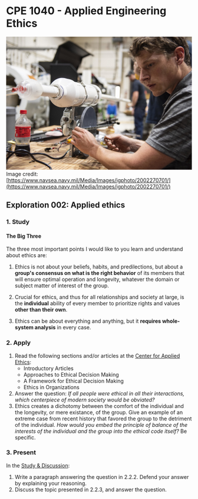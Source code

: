 # CPE 1040 - Applied Engineering Ethics

![alt text](images/dod-hack-a-vent-inno-challenge.jpeg "DoD Hack-a-Vent Innovation Challenge 2020")
Image credit: [https://www.navsea.navy.mil/Media/Images/igphoto/2002270701/](https://www.navsea.navy.mil/Media/Images/igphoto/2002270701/)

## Exploration 002: Applied ethics

### 1. Study

#### The Big Three

The three most important points I would like to you learn and understand about ethics are:

1. Ethics is not about your beliefs, habits, and predilections, but about a **group's consensus on what is the right behavior** of its members that will ensure optimal operation and longevity, whatever the domain or subject matter of interest of the group. 	

2. Crucial for ethics, and thus for all relationships and society at large, is the **individual** ability of every member to prioritize rights and values **other than their own**.

3. Ethics can be about everything and anything, but it **requires whole-system analysis** in every case.

### 2. Apply

1. Read the following sections and/or articles at the [Center for Applied Ethics](https://www.scu.edu/ethics/ethics-resources/ethical-decision-making/): 	
   - Introductory Articles
   - Approaches to Ethical Decision Making
   - A Framework for Ethical Decision Making
   - Ethics in Organizations 	
2. Answer the question: _If all people were ethical in all their interactions, which centerpiece of modern society would be obviated?_
3. Ethics creates a dichotomy between the comfort of the individual and the longevity, or mere existance, of the group. Give an example of an extreme case from recent history that favored the group to the detriment of the individual. _How would you embed the principle of balance of the interests of the individual and the group into the ethical code itself?_ Be specific.

### 3. Present

In the [Study & Discussion](README.md):

1. Write a paragraph answering the question in 2.2.2. Defend your answer by explaining your reasoning.
2. Discuss the topic presented in 2.2.3, and answer the question.
	 
